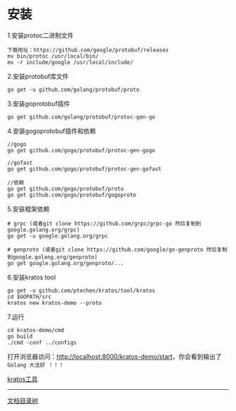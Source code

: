 # 安装

1.安装protoc二进制文件

```
下载地址：https://github.com/google/protobuf/releases
mv bin/protoc /usr/local/bin/
mv -r include/google /usr/local/include/
```

2.安装protobuf库文件

```
go get -u github.com/golang/protobuf/proto
```

3.安装goprotobuf插件

```
go get github.com/golang/protobuf/protoc-gen-go
```

4.安装gogoprotobuf插件和依赖

```
//gogo
go get github.com/gogo/protobuf/protoc-gen-gogo

//gofast
go get github.com/gogo/protobuf/protoc-gen-gofast

//依赖
go get github.com/gogo/protobuf/proto
go get github.com/gogo/protobuf/gogoproto
```

5.安装框架依赖

```
# grpc (或者git clone https://github.com/grpc/grpc-go 然后复制到google.golang.org/grpc)
go get -u google.golang.org/grpc

# genproto (或者git clone https://github.com/google/go-genproto 然后复制到google.golang.org/genproto)
go get google.golang.org/genproto/...
```

6.安装kratos tool

```
go get -u github.com/ptechen/kratos/tool/kratos
cd $GOPATH/src
kratos new kratos-demo --proto
```

7.运行

```
cd kratos-demo/cmd
go build
./cmd -conf ../configs
```

打开浏览器访问：[http://localhost:8000/kratos-demo/start](http://localhost:8000/kratos-demo/start)，你会看到输出了`Golang 大法好 ！！！`

[kratos工具](kratos-tool.md)

-------------

[文档目录树](summary.md)
